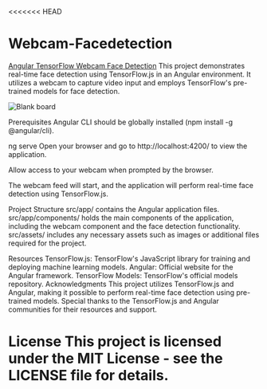 <<<<<<< HEAD
# Webcam-Facedetection

[Angular TensorFlow Webcam Face Detection](https://webcam-1210.wl.r.appspot.com/)
This project demonstrates real-time face detection using TensorFlow.js in an Angular environment. It utilizes a webcam to capture video input and employs TensorFlow's pre-trained models for face detection.

![Blank board](https://github.com/tonystark20-hy/Webcam-Facedetection/assets/39941618/edb1f47e-1ca0-4309-88d7-e4fd46596b50)

Prerequisites
Angular CLI should be globally installed (npm install -g @angular/cli).

ng serve
Open your browser and go to http://localhost:4200/ to view the application.

Allow access to your webcam when prompted by the browser.

The webcam feed will start, and the application will perform real-time face detection using TensorFlow.js.

Project Structure
src/app/ contains the Angular application files.
src/app/components/ holds the main components of the application, including the webcam component and the face detection functionality.
src/assets/ includes any necessary assets such as images or additional files required for the project.

Resources
TensorFlow.js: TensorFlow's JavaScript library for training and deploying machine learning models.
Angular: Official website for the Angular framework.
TensorFlow Models: TensorFlow's official models repository.
Acknowledgments
This project utilizes TensorFlow.js and Angular, making it possible to perform real-time face detection using pre-trained models. Special thanks to the TensorFlow.js and Angular communities for their resources and support.

License
This project is licensed under the MIT License - see the LICENSE file for details.
=======
